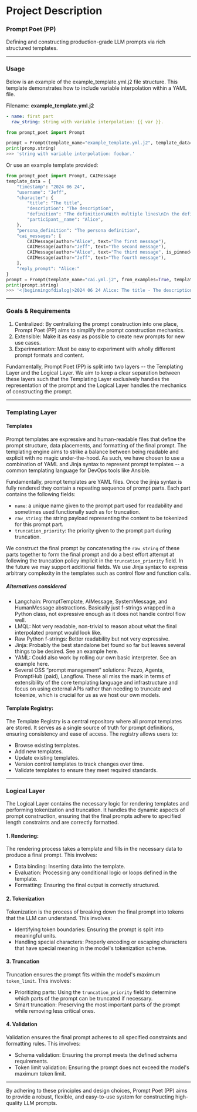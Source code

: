 # Project Description

### Prompt Poet (PP)

Defining and constructing production-grade LLM prompts via rich structured templates.

---

### Usage

Below is an example of the example_template.yml.j2 file structure. This template demonstrates how to include variable interpolation within a YAML file.

Filename: **example_template.yml.j2**

```yaml
- name: first part
  raw_string: string with variable interpolation: {{ var }}.
```

```python
from prompt_poet import Prompt

prompt = Prompt(template_name="example_template.yml.j2", template_data={"var": "foobar"})
print(promp.string)
>>> 'string with variable interpolation: foobar.'
```

Or use an example template provided:
```python
from prompt_poet import Prompt, CAIMessage
template_data = {
    "timestamp": "2024 06 24",
    "username": "Jeff", 
    "character": {
        "title": "The title",
        "description": "The description",
        "definition": "The definition\nWith multiple lines\nIn the definition",
        "participant__name": "Alice",
    },
    "persona_definition": "The persona definition",
    "cai_messages": [
        CAIMessage(author="Alice", text="The first message"),
        CAIMessage(author="Jeff", text="The second message"),
        CAIMessage(author="Alice", text="The third message", is_pinned=True),
        CAIMessage(author="Jeff", text="The fourth message"),
    ],
    "reply_prompt": "Alice:"
}
prompt = Prompt(template_name="cai.yml.j2", from_examples=True, template_data=template_data)
print(prompt.string)
>>> '<|beginningofdialog|>2024 06 24 Alice: The title - The description<|endofmessage|><|beginningofmessage|>narrator: The definition<|endofmessage|><|beginningofmessage|>narrator: With multiple lines<|endofmessage|><|beginningofmessage|>narrator: In the definition<|endofmessage|><|beginningofmessage|>Jeff: The persona definition<|endofmessage|><|beginningofmessage|>Alice: The third message<|endofmessage|><|beginningofmessage|>Alice: The first message<|endofmessage|><|beginningofmessage|>Jeff: The second message<|endofmessage|><|beginningofmessage|>Alice: The third message<|endofmessage|><|beginningofmessage|>Jeff: The fourth message<|endofmessage|><|beginningofmessage|>Alice:'
```

---

### Goals & Requirements

1. Centralized: By centralizing the prompt construction into one place, Prompt Poet (PP) aims to simplify the prompt construction mechanics.
2. Extensible: Make it as easy as possible to create new prompts for new use cases.
3. Experimentation: Must be easy to experiment with wholly different prompt formats and content.

Fundamentally, Prompt Poet (PP) is split into two layers -- the Templating Layer and the Logical Layer. We aim to keep a clear separation between these layers such that the Templating Layer exclusively handles the representation of the prompt and the Logical Layer handles the mechanics of constructing the prompt.

---

### Templating Layer

#### Templates
Prompt templates are expressive and human-readable files that define the prompt structure, data placements, and formatting of the final prompt. The templating engine aims to strike a balance between being readable and explicit with no magic under-the-hood. As such, we have chosen to use a combination of YAML and Jinja syntax to represent prompt templates -- a common templating language for DevOps tools like Ansible.

Fundamentally, prompt templates are YAML files. Once the jinja syntax is fully rendered they contain a repeating sequence of prompt parts. Each part contains the following fields:
- `name`: a unique name given to the prompt part used for readability and sometimes used functionally such as for truncation.
- `raw_string`: the string payload representing the content to be tokenized for this prompt part.
- `truncation_priority`: the priority given to the prompt part during truncation.

We construct the final prompt by concatenating the `raw_string` of these parts together to form the final prompt and do a best effort attempt at following the truncation policy implicit in the `truncation_priority` field. In the future we may support additional fields. We use Jinja syntax to express arbitrary complexity in the templates such as control flow and function calls.

##### Alternatives considered
- Langchain: PromptTemplate, AIMessage, SystemMessage, and HumanMessage abstractions. Basically just f-strings wrapped in a Python class, not expressive enough as it does not handle control flow well.
- LMQL: Not very readable, non-trivial to reason about what the final interpolated prompt would look like.
- Raw Python f-strings: Better readability but not very expressive.
- Jinja: Probably the best standalone bet found so far but leaves several things to be desired. See an example here.
- YAML: Could also work by rolling our own basic interpreter. See an example here.
- Several OSS “prompt management” solutions: Pezzo, Agenta, PromptHub (paid), Langflow. These all miss the mark in terms of extensibility of the core templating language and infrastructure and focus on using external APIs rather than needing to truncate and tokenize, which is crucial for us as we host our own models.

#### Template Registry:
The Template Registry is a central repository where all prompt templates are stored. It serves as a single source of truth for prompt definitions, ensuring consistency and ease of access. The registry allows users to:

- Browse existing templates.
- Add new templates.
- Update existing templates.
- Version control templates to track changes over time.
- Validate templates to ensure they meet required standards.

---

### Logical Layer

The Logical Layer contains the necessary logic for rendering templates and performing tokenization and truncation. It handles the dynamic aspects of prompt construction, ensuring that the final prompts adhere to specified length constraints and are correctly formatted.

#### 1. Rendering:
The rendering process takes a template and fills in the necessary data to produce a final prompt. This involves:

- Data binding: Inserting data into the template.
- Evaluation: Processing any conditional logic or loops defined in the template.
- Formatting: Ensuring the final output is correctly structured.

#### 2. Tokenization
Tokenization is the process of breaking down the final prompt into tokens that the LLM can understand. This involves:

- Identifying token boundaries: Ensuring the prompt is split into meaningful units.
- Handling special characters: Properly encoding or escaping characters that have special meaning in the model's tokenization scheme.

#### 3. Truncation
Truncation ensures the prompt fits within the model's maximum `token_limit`.
This involves:
- Prioritizing parts: Using the `truncation_priority` field to determine which parts of the prompt can be truncated if necessary.
- Smart truncation: Preserving the most important parts of the prompt while removing less critical ones.

#### 4. Validation
Validation ensures the final prompt adheres to all specified constraints and formatting rules.
This involves:
- Schema validation: Ensuring the prompt meets the defined schema requirements.
- Token limit validation: Ensuring the prompt does not exceed the model's maximum token limit.

---

By adhering to these principles and design choices, Prompt Poet (PP) aims to provide a robust, flexible, and easy-to-use system for constructing high-quality LLM prompts.

